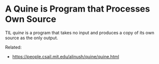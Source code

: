 # A Quine is Program that Processes Own Source

TIL *quine* is a program that takes no input and produces a copy of its
own source as the only output.

Related:

* <https://people.csail.mit.edu/alinush/quine/quine.html>
